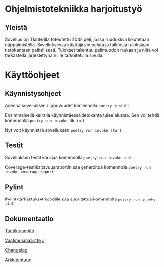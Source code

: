 # Ohjelmistotekniikka harjoitustyö

## Yleistä

Sovellus on Tkinterillä toteutettu 2048 peli, jossa ruudukkoa liikutetaan näppäimistöllä. Sovelluksessa käyttäjä voi pelata ja tallentaa tuloksiaan tietokantaan paikallisesti. Tulokset tallentuu pelimuodon mukaan ja niitä voi tarkastella järjestettynä niille tarkoitetulla sivulla.

# Käyttöohjeet

## Käynnistysohjeet

Asenna sovelluksen riippuvuudet komennolla ```poetry install```

Ensimmäisellä kerralla käynnistäessä tietokanta tulee alustaa. Sen voi tehdä komennolla ```poetry run invoke db-init```

Nyt voit käynnistää sovelluksen ```poetry run invoke start```

## Testit

Sovelluksen testit voi ajaa komennolla ```poetry run invoke test```

Coverage-testikattavuusraportin saa generoitua komennolla ```poetry run invoke coverage-report```

## Pylint

Pylint-tarkastukset koodille saa suoritettua komennolla ```poetry run invoke lint```

## Dokumentaatio

<a href=https://github.com/kuroniil/ot-harjoitustyo/blob/e4a49e005cf803e3b924151f0fa00241810825b6/dokumentaatio/tuntikirjanpito.md>Tuntikirjanpito</a>

<a href=https://github.com/kuroniil/ot-harjoitustyo/blob/e4a49e005cf803e3b924151f0fa00241810825b6/dokumentaatio/vaatimusmaarittely.md>Vaatimusmäärittely</a>

<a href=https://github.com/kuroniil/ot-harjoitustyo/blob/1c23567a6b6b8d6d9f8a6d95a6c8ffd542645f73/dokumentaatio/changelog.md>Changelog</a>

<a href=https://github.com/kuroniil/ot-harjoitustyo/blob/1a6a6e17efbc9d52a8cc47e677b7ff52e4c6282f/dokumentaatio/arkkitehtuuri.md>Arkkitehtuuri</a>
